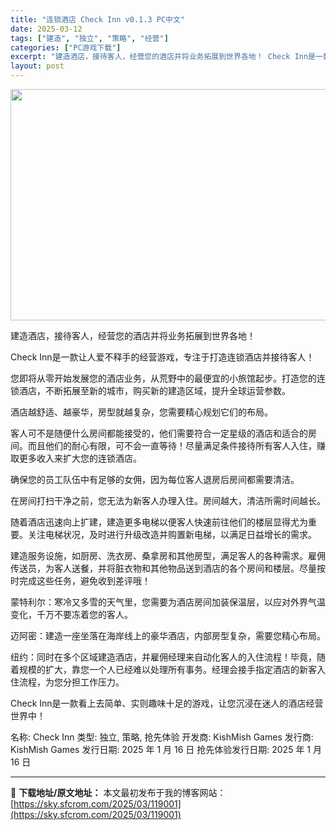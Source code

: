```yaml
---
title: "连锁酒店 Check Inn v0.1.3 PC中文"
date: 2025-03-12
tags: ["建造", "独立", "策略", "经营"]
categories: ["PC游戏下载"]
excerpt: "建造酒店，接待客人，经营您的酒店并将业务拓展到世界各地！ Check Inn是一款让人爱不释手的经营游戏，专注于打造连锁酒店并接待客人！ 您即将从零开始发展您的酒店业务，从荒野中的最便宜的小旅馆起步。打造您的连锁酒店，不断拓展至新的城市，购买新的建造区域，提升全球运营参数。 酒店越舒适、越豪华，房型&hellip;"
layout: post
---
```


<img class="aligncenter size-full wp-image-119002" src="https://sky.sfcrom.com/wp-content/uploads/2025/03/2025031116031878.webp" alt="" width="660" height="370" />

建造酒店，接待客人，经营您的酒店并将业务拓展到世界各地！

Check Inn是一款让人爱不释手的经营游戏，专注于打造连锁酒店并接待客人！

您即将从零开始发展您的酒店业务，从荒野中的最便宜的小旅馆起步。打造您的连锁酒店，不断拓展至新的城市，购买新的建造区域，提升全球运营参数。

酒店越舒适、越豪华，房型就越复杂，您需要精心规划它们的布局。

客人可不是随便什么房间都能接受的，他们需要符合一定星级的酒店和适合的房间。而且他们的耐心有限，可不会一直等待！尽量满足条件接待所有客人入住，赚取更多收入来扩大您的连锁酒店。

确保您的员工队伍中有足够的女佣，因为每位客人退房后房间都需要清洁。

在房间打扫干净之前，您无法为新客人办理入住。房间越大，清洁所需时间越长。

随着酒店迅速向上扩建，建造更多电梯以便客人快速前往他们的楼层显得尤为重要。关注电梯状况，及时进行升级改造并购置新电梯，以满足日益增长的需求。

建造服务设施，如厨房、洗衣房、桑拿房和其他房型，满足客人的各种需求。雇佣传送员，为客人送餐，并将脏衣物和其他物品送到酒店的各个房间和楼层。尽量按时完成这些任务，避免收到差评哦！

蒙特利尔：寒冷又多雪的天气里，您需要为酒店房间加装保温层，以应对外界气温变化，千万不要冻着您的客人。

迈阿密：建造一座坐落在海岸线上的豪华酒店，内部房型复杂，需要您精心布局。

纽约：同时在多个区域建造酒店，并雇佣经理来自动化客人的入住流程！毕竟，随着规模的扩大，靠您一个人已经难以处理所有事务。经理会接手指定酒店的新客入住流程，为您分担工作压力。

Check Inn是一款看上去简单、实则趣味十足的游戏，让您沉浸在迷人的酒店经营世界中！

名称: Check Inn
类型: 独立, 策略, 抢先体验
开发商: KishMish Games
发行商: KishMish Games
发行日期: 2025 年 1 月 16 日
抢先体验发行日期: 2025 年 1 月 16 日

---
📖 **下载地址/原文地址：** 本文最初发布于我的博客网站：[https://sky.sfcrom.com/2025/03/119001](https://sky.sfcrom.com/2025/03/119001)
